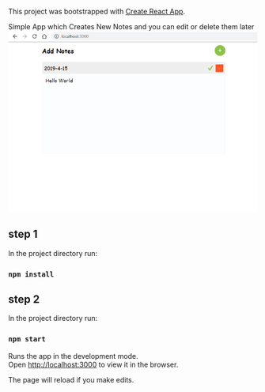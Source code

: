 This project was bootstrapped with [Create React App](https://github.com/facebook/create-react-app).

Simple App which Creates New Notes and you can edit or delete them later
![alt text](https://github.com/p-abasian/Notes-App/blob/master/demo.jpg)


## step 1

In the project directory run:

### `npm install`


## step 2

In the project directory run:

### `npm start`

Runs the app in the development mode.<br>
Open [http://localhost:3000](http://localhost:3000) to view it in the browser.

The page will reload if you make edits.

